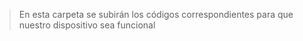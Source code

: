 >En esta carpeta se subirán los códigos correspondientes para que nuestro dispositivo sea funcional
